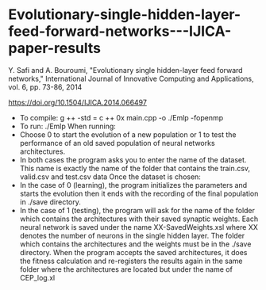 # Evolutionary-single-hidden-layer-feed-forward-networks---IJICA-paper-results
Y. Safi and A. Bouroumi, "Evolutionary single hidden-layer feed forward networks," International
Journal of Innovative Computing and Applications, vol. 6, pp. 73-86, 2014

https://doi.org/10.1504/IJICA.2014.066497

* To compile: g ++ -std = c ++ 0x main.cpp -o ./Emlp -fopenmp
* To run: ./Emlp
When running:
* Choose 0 to start the evolution of a new population or 1 to test the performance of an old saved population of neural networks architectures.
* In both cases the program asks you to enter the name of the dataset. This name is exactly the name of the folder that contains the train.csv, valid.csv and test.csv data
Once the dataset is chosen: 
* In the case of 0 (learning), the program initializes the parameters and starts the evolution then it ends with the recording of the final population in ./save directory.
* In the case of 1 (testing), the program will ask for the name of the folder which contains the architectures with their saved synaptic weights. Each neural network is saved under the name XX-SavedWeights.xsl where XX denotes the number of neurons in the single hidden layer. The folder which contains the architectures and the weights must be in the ./save directory. When the program accepts the saved architectures, it does the fitness calculation and re-registers the results again in the same folder where the architectures are located but under the name of CEP_log.xl
